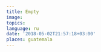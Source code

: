 ```yaml
---
title: Empty
image:
topics:
language: ru
date: '2018-05-02T21:57:18+03:00'
places: guatemala
---
```



